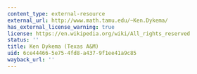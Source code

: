 ```yaml
---
content_type: external-resource
external_url: http://www.math.tamu.edu/~Ken.Dykema/
has_external_license_warning: true
license: https://en.wikipedia.org/wiki/All_rights_reserved
status: ''
title: Ken Dykema (Texas A&M)
uid: 6ce44466-5e75-4fd8-a437-9f1ee41a9c85
wayback_url: ''
---
```

